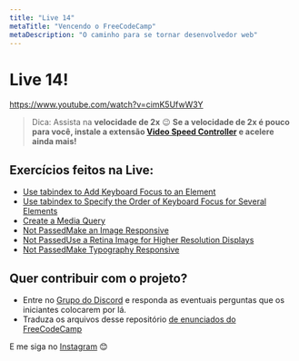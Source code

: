 ```yaml
---
title: "Live 14"
metaTitle: "Vencendo o FreeCodeCamp"
metaDescription: "O caminho para se tornar desenvolvedor web"
---
```


# Live 14!

https://www.youtube.com/watch?v=cimK5UfwW3Y

> Dica: Assista na **velocidade de 2x** 😉 **Se a velocidade de 2x é pouco para você, instale a extensão [Video Speed Controller](http://bit.ly/2YjPJn2) e acelere ainda mais!**

## Exercícios feitos na Live: 

-   [Use tabindex to Add Keyboard Focus to an Element](https://www.freecodecamp.org/learn/responsive-web-design/applied-accessibility/use-tabindex-to-add-keyboard-focus-to-an-element)
-   [Use tabindex to Specify the Order of Keyboard Focus for Several Elements](https://www.freecodecamp.org/learn/responsive-web-design/applied-accessibility/use-tabindex-to-specify-the-order-of-keyboard-focus-for-several-elements)
-   [Create a Media Query](https://www.freecodecamp.org/learn/responsive-web-design/responsive-web-design-principles/create-a-media-query)
-   [Not PassedMake an Image Responsive](https://www.freecodecamp.org/learn/responsive-web-design/responsive-web-design-principles/make-an-image-responsive)
-   [Not PassedUse a Retina Image for Higher Resolution Displays](https://www.freecodecamp.org/learn/responsive-web-design/responsive-web-design-principles/use-a-retina-image-for-higher-resolution-displays)
-   [Not PassedMake Typography Responsive](https://www.freecodecamp.org/learn/responsive-web-design/responsive-web-design-principles/make-typography-responsive)

## Quer contribuir com o projeto?

- Entre no [Grupo do Discord](https://bit.ly/discord-reativa) e responda as eventuais perguntas que os iniciantes colocarem por lá.
- Traduza os arquivos desse repositório [de enunciados do FreeCodeCamp](https://github.com/reativa/traducao-freecodecamp)

E me siga no [Instagram](http://bit.ly/reativa-insta) 😊
